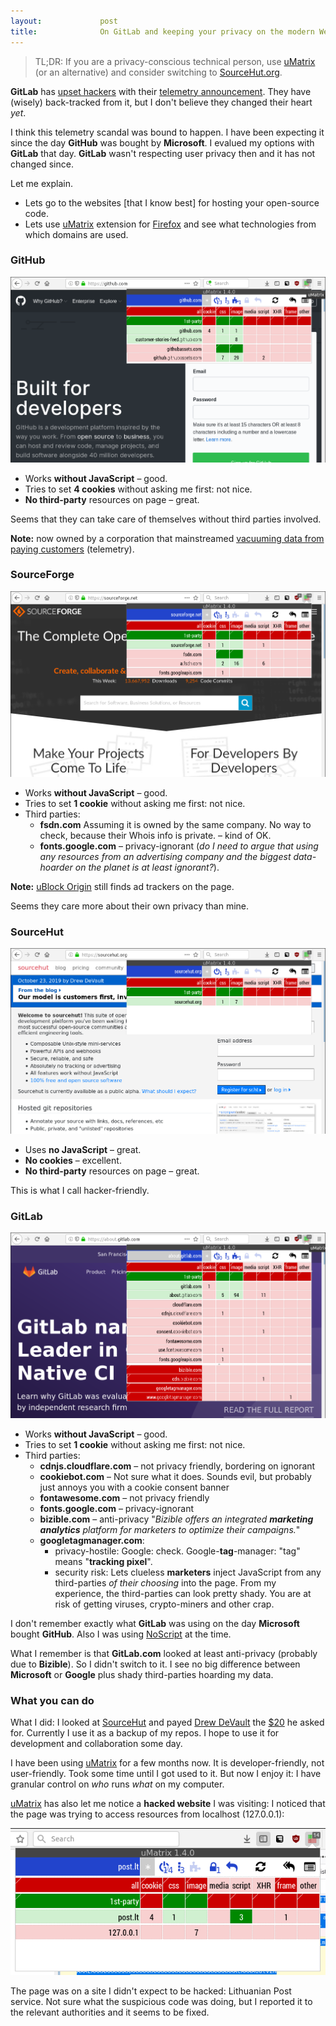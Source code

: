 ```yaml
---
layout:             post
title:              On GitLab and keeping your privacy on the modern Web
---
```


> TL;DR: If you are a privacy-conscious technical person, use [uMatrix][uMatrix] (or an alternative) and consider switching to [SourceHut.org][SourceHut].

**GitLab** has [upset hackers](https://news.ycombinator.com/item?id=21337594) with their [telemetry announcement](https://gitlab.com/gitlab-com/www-gitlab-com/blob/d3454a729d24025b2c31ca423672f8951062af93/source/posts/2019-10-10-update-free-software-and-telemetry.html.md.erb). They have (wisely) back-tracked from it, but I don't believe they changed their heart _yet_.

I think this telemetry scandal was bound to happen. I have been expecting it since the day **GitHub** was bought by **Microsoft**. I evalued my options with **GitLab** that day. **GitLab** wasn't respecting user privacy then and it has not changed since.

Let me explain.

* Lets go to the websites [that I know best] for hosting your open-source code.
* Lets use [uMatrix][uMatrix] extension for [Firefox][Firefox] and see what technologies from which domains are used.


### GitHub

<p><img src="/static/2019/github-umatrix.png" class="full"></p>

* Works **without JavaScript** – <span class="label-green">good</span>.
* Tries to set **4 cookies** without asking me first: <span class="label-yellow">not nice</span>.
* **No third-party** resources on page – <span class="label-green">great</span>.

Seems that they can take care of themselves without third parties involved.

**Note:** now owned by a corporation that mainstreamed [vacuuming data from paying customers][MsTelemetry] (telemetry).


### SourceForge

<p><img src="/static/2019/sourceforge-umatrix.png" class="full"></p>

* Works **without JavaScript** – <span class="label-green">good</span>.
* Tries to set **1 cookie** without asking me first: <span class="label-yellow">not nice</span>.
* Third parties:
	* **fsdn.com** Assuming it is owned by the same company. No way to check, because their Whois info is private. – <span class="label-green">kind of OK</span>.
	* **fonts.google.com** – <span class="label-orange">privacy-ignorant</span> (_do I need to argue that using any resources from an advertising company and the biggest data-hoarder on the planet is at least ignorant?_).

**Note:** [uBlock Origin](https://github.com/gorhill/uBlock/) still finds <span class="label-red">ad trackers</span> on the page.

Seems they care more about their own privacy than mine.


### SourceHut

<p><img src="/static/2019/sourcehut-umatrix.png" class="full"></p>

* Uses **no JavaScript** – <span class="label-green">great</span>.
* **No cookies** – <span class="label-green">excellent</span>.
* **No third-party** resources on page – <span class="label-green">great</span>.

This is what I call hacker-friendly.


### GitLab

<p><img src="/static/2019/gitlab-umatrix.png" class="full"></p>

* Works **without JavaScript** – <span class="label-green">good</span>.
* Tries to set **1 cookie** without asking me first: <span class="label-yellow">not nice</span>.
* Third parties:
	* **cdnjs.cloudflare.com** – <span class="label-yellow">not privacy friendly</span>, bordering on <span class="label-orange">ignorant</span>
	* **cookiebot.com** – <span class="label-yellow">Not sure</span> what it does. Sounds evil, but probably just annoys you with a cookie consent banner
	* **fontawesome.com** – <span class="label-yellow">not privacy friendly</span>
	* **fonts.google.com** – <span class="label-orange">privacy-ignorant</span>
	* **bizible.com** – <span class="label-red">anti-privacy</span> "_Bizible offers an integrated **marketing analytics** platform for marketers to optimize their campaigns._"
	* **googletagmanager.com**:
		* <span class="label-danger">privacy-hostile</span>: Google: check. Google-**tag**-manager: "tag" means "**tracking pixel**".
		* <span class="label-danger">security risk</span>: Lets clueless **marketers** inject JavaScript from any third-parties _of their choosing_ into the page. From my experience, the third-parties can look pretty shady. You are at risk of getting viruses, crypto-miners and other crap.

I don't remember exactly what **GitLab** was using on the day **Microsoft** bought **GitHub**. Also I was using [NoScript][NoScript] at the time.

What I remember is that **GitLab.com** looked at least anti-privacy (probably due to **Bizible**). So I didn't switch to it. I see no big difference between **Microsoft** or **Google** plus shady third-parties hoarding my data.


### What you can do

What I did: I looked at [SourceHut][SourceHut] and payed [Drew DeVault](https://git.sr.ht/~sircmpwn/) the [$20](https://sourcehut.org/pricing/) he asked for. Currently I use it as a backup of my repos. I hope to use it for development and collaboration some day.

I have been using [uMatrix][uMatrix] for a few months now. It is developer-friendly, not user-friendly. Took some time until I got used to it. But now I enjoy it: I have granular control on _who_ runs _what_ on my computer.

[uMatrix][uMatrix] has also let me notice a **hacked website** I was visiting: I noticed that the page was trying to access resources from localhost (127.0.0.1):

<p><img src="/static/2019/siuntu-sekimas-umatrix.png" class="full"></p>

The page was on a site I didn't expect to be hacked: Lithuanian Post service. Not sure what the suspicious code was doing, but I reported it to the relevant authorities and it seems to be fixed.

[Firefox]:      https://www.mozilla.org/en-US/firefox/new/
[MsTelemetry]:  https://en.wikipedia.org/wiki/Criticism_of_Windows_10#Privacy_and_data_collection
[NoScript]:     https://noscript.net/
[SourceHut]:    https://sourcehut.org/
[uMatrix]:      https://addons.mozilla.org/en-US/firefox/addon/umatrix/
